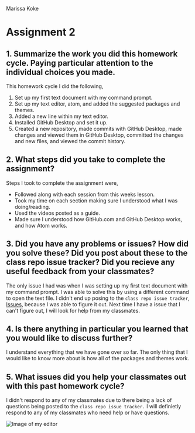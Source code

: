 Marissa Koke

# Assignment 2

## 1. Summarize the work you did this homework cycle. Paying particular attention to the individual choices you made.

 This homework cycle I did the following,

1. Set up my first text document with my command prompt.
2. Set up my text editor, atom, and added the suggested packages and themes.
3. Added a new line within my text editor.
4. Installed GitHub Desktop and set it up.
5. Created a new repository, made commits with GitHub Desktop, made changes and viewed them in GitHub Desktop, committed the changes and new files, and viewed the commit history.

## 2. What steps did you take to complete the assignment?

 Steps I took to complete the assignment were,

 + Followed along with each session from this weeks lesson.
 + Took my time on each section making sure I understood what I was doing/reading.
 + Used the videos posted as a guide.
 + Made sure I understood how GitHub.com and GitHub Desktop works, and how Atom works.

 ## 3. Did you have any problems or issues? How did you solve these? Did you post about these to the class repo issue tracker? Did you recieve any useful feedback from your classmates?

 The only issue I had was when I was setting up my first text document with my command prompt. I was able to solve this by using a different command to open the text file. I didn't end up posing to the `class repo issue tracker`, [Issues](https://github.com/Montana-Media-Arts/120_CreativeCoding/issues), because I was able to figure it out. Next time I have a issue that I can't figure out, I will look for help from my classmates.

## 4. Is there anything in particular you learned that you would like to discuss further?

I understand everything that we have gone over so far. The only thing that I would like to know more about is how all of the packages and themes work.

## 5. What issues did you help your classmates out with this past homework cycle?

I didn't respond to any of my classmates due to there being a lack of questions being posted to the `class repo issue tracker.` I will definietly respond to any of my classmates who need help or have questions.

![Image of my editor](editorscreenshot)
